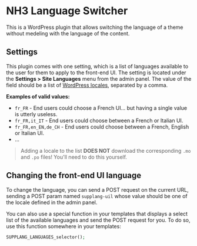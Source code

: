 # NH3 Language Switcher

This is a WordPress plugin that allows switching the language of a theme without medeling with the language of the content.

## Settings

This plugin comes with one setting, which is a list of languages available to the user for them to apply to the front-end UI.
The setting is located under the **Settings > Site Languages** menu from the admin panel.
The value of the field should be a list of [WordPress locales](https://translate.wordpress.org/), separated by a comma.

**Examples of valid values:**
* `fr_FR` - End users could choose a French UI... but having a single value is utterly useless.
* `fr_FR,it_IT` - End users could choose between a French or Italian UI.
* `fr_FR,en_EN,de_CH` - End users could choose between a French, English or Italian UI.
* ...

> Adding a locale to the list **DOES NOT** download the corresponding `.mo` and `.po` files! You'll need to do this yourself.

## Changing the front-end UI language

To change the language, you can send a POST request on the current URL, sending a POST param named `supplang-uil` whose value should be one of the locale defined in the admin panel.

You can also use a special function in your templates that displays a select list of the available languages and send the POST request for you. To do so, use this function somewhere in your templates:

```php
SUPPLANG_LANGUAGES_selector();
```
